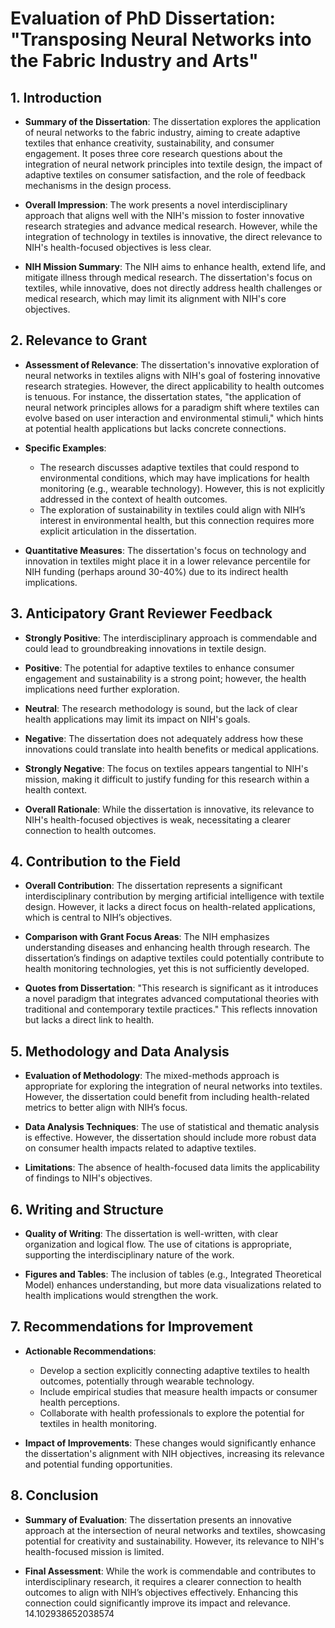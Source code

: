 # Evaluation of PhD Dissertation: "Transposing Neural Networks into the Fabric Industry and Arts"

## 1. Introduction
- **Summary of the Dissertation**: The dissertation explores the application of neural networks to the fabric industry, aiming to create adaptive textiles that enhance creativity, sustainability, and consumer engagement. It poses three core research questions about the integration of neural network principles into textile design, the impact of adaptive textiles on consumer satisfaction, and the role of feedback mechanisms in the design process.
  
- **Overall Impression**: The work presents a novel interdisciplinary approach that aligns well with the NIH's mission to foster innovative research strategies and advance medical research. However, while the integration of technology in textiles is innovative, the direct relevance to NIH's health-focused objectives is less clear.

- **NIH Mission Summary**: The NIH aims to enhance health, extend life, and mitigate illness through medical research. The dissertation's focus on textiles, while innovative, does not directly address health challenges or medical research, which may limit its alignment with NIH's core objectives.

## 2. Relevance to Grant
- **Assessment of Relevance**: The dissertation's innovative exploration of neural networks in textiles aligns with NIH's goal of fostering innovative research strategies. However, the direct applicability to health outcomes is tenuous. For instance, the dissertation states, "the application of neural network principles allows for a paradigm shift where textiles can evolve based on user interaction and environmental stimuli," which hints at potential health applications but lacks concrete connections.

- **Specific Examples**:
  - The research discusses adaptive textiles that could respond to environmental conditions, which may have implications for health monitoring (e.g., wearable technology). However, this is not explicitly addressed in the context of health outcomes.
  - The exploration of sustainability in textiles could align with NIH’s interest in environmental health, but this connection requires more explicit articulation in the dissertation.

- **Quantitative Measures**: The dissertation's focus on technology and innovation in textiles might place it in a lower relevance percentile for NIH funding (perhaps around 30-40%) due to its indirect health implications.

## 3. Anticipatory Grant Reviewer Feedback
- **Strongly Positive**: The interdisciplinary approach is commendable and could lead to groundbreaking innovations in textile design.
  
- **Positive**: The potential for adaptive textiles to enhance consumer engagement and sustainability is a strong point; however, the health implications need further exploration.

- **Neutral**: The research methodology is sound, but the lack of clear health applications may limit its impact on NIH's goals.

- **Negative**: The dissertation does not adequately address how these innovations could translate into health benefits or medical applications.

- **Strongly Negative**: The focus on textiles appears tangential to NIH's mission, making it difficult to justify funding for this research within a health context.

- **Overall Rationale**: While the dissertation is innovative, its relevance to NIH's health-focused objectives is weak, necessitating a clearer connection to health outcomes.

## 4. Contribution to the Field
- **Overall Contribution**: The dissertation represents a significant interdisciplinary contribution by merging artificial intelligence with textile design. However, it lacks a direct focus on health-related applications, which is central to NIH’s objectives.

- **Comparison with Grant Focus Areas**: The NIH emphasizes understanding diseases and enhancing health through research. The dissertation’s findings on adaptive textiles could potentially contribute to health monitoring technologies, yet this is not sufficiently developed.

- **Quotes from Dissertation**: "This research is significant as it introduces a novel paradigm that integrates advanced computational theories with traditional and contemporary textile practices." This reflects innovation but lacks a direct link to health.

## 5. Methodology and Data Analysis
- **Evaluation of Methodology**: The mixed-methods approach is appropriate for exploring the integration of neural networks into textiles. However, the dissertation could benefit from including health-related metrics to better align with NIH’s focus.

- **Data Analysis Techniques**: The use of statistical and thematic analysis is effective. However, the dissertation should include more robust data on consumer health impacts related to adaptive textiles.

- **Limitations**: The absence of health-focused data limits the applicability of findings to NIH's objectives.

## 6. Writing and Structure
- **Quality of Writing**: The dissertation is well-written, with clear organization and logical flow. The use of citations is appropriate, supporting the interdisciplinary nature of the work.

- **Figures and Tables**: The inclusion of tables (e.g., Integrated Theoretical Model) enhances understanding, but more data visualizations related to health implications would strengthen the work.

## 7. Recommendations for Improvement
- **Actionable Recommendations**:
  - Develop a section explicitly connecting adaptive textiles to health outcomes, potentially through wearable technology.
  - Include empirical studies that measure health impacts or consumer health perceptions.
  - Collaborate with health professionals to explore the potential for textiles in health monitoring.

- **Impact of Improvements**: These changes would significantly enhance the dissertation's alignment with NIH objectives, increasing its relevance and potential funding opportunities.

## 8. Conclusion
- **Summary of Evaluation**: The dissertation presents an innovative approach at the intersection of neural networks and textiles, showcasing potential for creativity and sustainability. However, its relevance to NIH's health-focused mission is limited.

- **Final Assessment**: While the work is commendable and contributes to interdisciplinary research, it requires a clearer connection to health outcomes to align with NIH’s objectives effectively. Enhancing this connection could significantly improve its impact and relevance. 14.102938652038574